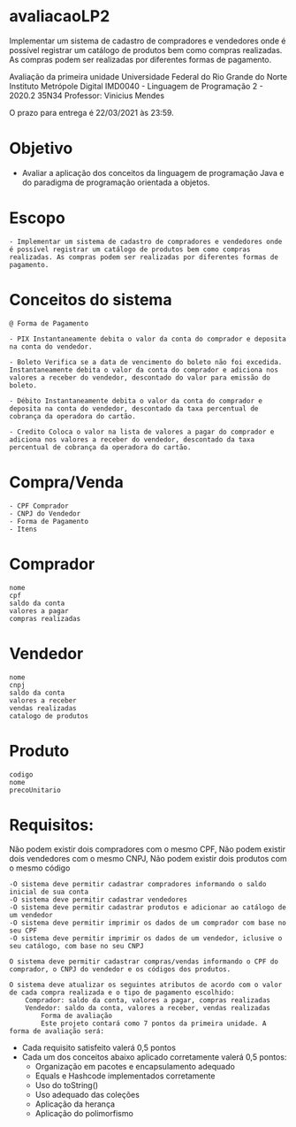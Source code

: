 # avaliacaoLP2
Implementar um sistema de cadastro de compradores e vendedores onde é possível registrar um catálogo de produtos bem como compras realizadas. As compras podem ser realizadas por diferentes formas de pagamento.


Avaliação da primeira unidade
Universidade Federal do Rio Grande do Norte
Instituto Metrópole Digital
IMD0040 - Linguagem de Programação 2 - 2020.2 35N34
Professor: Vinicius Mendes


O prazo para entrega é 22/03/2021 às 23:59.

# Objetivo
   - Avaliar a aplicação dos conceitos da linguagem de programação Java e do paradigma de programação orientada a objetos.

# Escopo
    - Implementar um sistema de cadastro de compradores e vendedores onde é possível registrar um catálogo de produtos bem como compras realizadas. As compras podem ser realizadas por diferentes formas de pagamento.

# Conceitos do sistema
    @ Forma de Pagamento

    - PIX Instantaneamente debita o valor da conta do comprador e deposita na conta do vendedor.

    - Boleto Verifica se a data de vencimento do boleto não foi excedida. Instantaneamente debita o valor da conta do comprador e adiciona nos valores a receber do vendedor, descontado do valor para emissão do boleto.

    - Débito Instantaneamente debita o valor da conta do comprador e deposita na conta do vendedor, descontado da taxa percentual de cobrança da operadora do cartão.

    - Credito Coloca o valor na lista de valores a pagar do comprador e adiciona nos valores a receber do vendedor, descontado da taxa percentual de cobrança da operadora do cartão.

# Compra/Venda
    - CPF Comprador
    - CNPJ do Vendedor
    - Forma de Pagamento
    - Itens

# Comprador
    nome
    cpf
    saldo da conta
    valores a pagar
    compras realizadas
    
# Vendedor
    nome
    cnpj
    saldo da conta
    valores a receber
    vendas realizadas
    catalogo de produtos

# Produto
    codigo
    nome
    precoUnitario


# Requisitos:
Não podem existir dois compradores com o mesmo CPF, Não podem existir dois vendedores com o mesmo CNPJ, Não podem existir dois produtos com o mesmo código

    -O sistema deve permitir cadastrar compradores informando o saldo inicial de sua conta
    -O sistema deve permitir cadastrar vendedores
    -O sistema deve permitir cadastrar produtos e adicionar ao catálogo de um vendedor
    -O sistema deve permitir imprimir os dados de um comprador com base no seu CPF
    -O sistema deve permitir imprimir os dados de um vendedor, iclusive o seu catálogo, com base no seu CNPJ

    O sistema deve permitir cadastrar compras/vendas informando o CPF do comprador, o CNPJ do vendedor e os códigos dos produtos.

    O sistema deve atualizar os seguintes atributos de acordo com o valor de cada compra realizada e o tipo de pagamento escolhido:
        Comprador: saldo da conta, valores a pagar, compras realizadas
        Vendedor: saldo da conta, valores a receber, vendas realizadas
            Forma de avaliação
            Este projeto contará como 7 pontos da primeira unidade. A forma de avaliação será:

* Cada requisito satisfeito valerá 0,5 pontos
* Cada um dos conceitos abaixo aplicado corretamente valerá 0,5 pontos:
    - Organização em pacotes e encapsulamento adequado
    - Equals e Hashcode implementados corretamente
    - Uso do toString()
    - Uso adequado das coleções
    - Aplicação da herança
    - Aplicação do polimorfismo